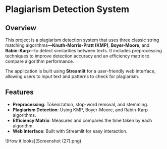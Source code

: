 # Plagiarism Detection System

## Overview

This project is a plagiarism detection system that uses three classic string matching algorithms—**Knuth-Morris-Pratt (KMP)**, **Boyer-Moore**, and **Rabin-Karp**—to detect similarities between texts. It includes preprocessing techniques to improve detection accuracy and an efficiency matrix to compare algorithm performance.

The application is built using **Streamlit** for a user-friendly web interface, allowing users to input text and patterns to check for plagiarism.

## Features

- **Preprocessing**: Tokenization, stop-word removal, and stemming.
- **Plagiarism Detection**: Using KMP, Boyer-Moore, and Rabin-Karp algorithms.
- **Efficiency Matrix**: Measures and compares the time taken by each algorithm.
- **Web Interface**: Built with Streamlit for easy interaction.

![How it looks](Screenshot (27).png)
